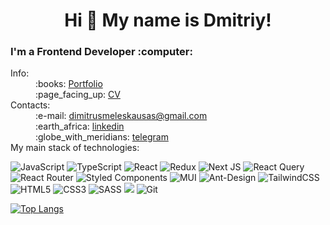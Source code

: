 <h1 align="center">Hi 👋 My name is Dmitriy!</h1>
<h3>I'm a Frontend Developer :computer:</h3>

<dl>
  <dt>Info:</dt>
  <dd>:books: <a href='https://rad-empanada-9790f3.netlify.app/' target='blank'>Portfolio</a></dd>
  <dd>:page_facing_up: <a href='https://docs.google.com/document/d/1zAFl5OjQKbYHxi6nC0qBIV1XbiYje089FT2CnngGyJk/edit?usp=drive_link' target='blank'>CV</a></dd>

  <dt>Contacts:</dt>
  <dd>:e-mail: <a href='https://www.google.com/intl/ru/gmail/about/' target='blank'>dimitrusmeleskausas@gmail.com</a></dd>
  <dd>:earth_africa: <a href='https://www.linkedin.com/in/dmitriy-meleshko-7034672b2/' target='blank'>linkedin</a></dd>
  <dd>:globe_with_meridians: <a href='https://telegram.me/dimitrusmeleskausas' target='blank'>telegram</a></dd>

  <dt>My main stack of technologies:</dt>
</dl>

![JavaScript](https://img.shields.io/badge/javascript-%23323330.svg?style=for-the-badge&logo=javascript&logoColor=%23F7DF1E)
![TypeScript](https://img.shields.io/badge/typescript-%23007ACC.svg?style=for-the-badge&logo=typescript&logoColor=white)
![React](https://img.shields.io/badge/react-%2320232a.svg?style=for-the-badge&logo=react&logoColor=%2361DAFB)
![Redux](https://img.shields.io/badge/redux-%23593d88.svg?style=for-the-badge&logo=redux&logoColor=white)
![Next JS](https://img.shields.io/badge/Next-black?style=for-the-badge&logo=next.js&logoColor=white)
![React Query](https://img.shields.io/badge/-React%20Query-FF4154?style=for-the-badge&logo=react%20query&logoColor=white)
![React Router](https://img.shields.io/badge/React_Router-CA4245?style=for-the-badge&logo=react-router&logoColor=white)
![Styled Components](https://img.shields.io/badge/styled--components-DB7093?style=for-the-badge&logo=styled-components&logoColor=white)
![MUI](https://img.shields.io/badge/MUI-%230081CB.svg?style=for-the-badge&logo=mui&logoColor=white)
![Ant-Design](https://img.shields.io/badge/-AntDesign-%230170FE?style=for-the-badge&logo=ant-design&logoColor=white)
![TailwindCSS](https://img.shields.io/badge/tailwindcss-%2338B2AC.svg?style=for-the-badge&logo=tailwind-css&logoColor=white)
![HTML5](https://img.shields.io/badge/html5-%23E34F26.svg?style=for-the-badge&logo=html5&logoColor=white)
![CSS3](https://img.shields.io/badge/css3-%231572B6.svg?style=for-the-badge&logo=css3&logoColor=white)
![SASS](https://img.shields.io/badge/SASS-hotpink.svg?style=for-the-badge&logo=SASS&logoColor=white)
<img src="https://img.shields.io/badge/scssmodules-pink?style=for-the-badge&logo=cssmodules&logoColor=black"/>
![Git](https://img.shields.io/badge/git-%23F05033.svg?style=for-the-badge&logo=git&logoColor=white)




[![Top Langs](https://github-readme-stats.vercel.app/api/top-langs/?username=MeleshkoDmitriy&layout=donut)](https://github.com/anuraghazra/github-readme-stats)


